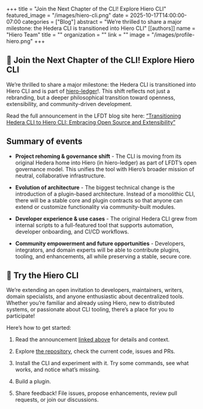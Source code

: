 +++
title = "Join the Next Chapter of the CLI! Explore Hiero CLI"
featured_image = "/images/hiero-cli.png"
date = 2025-10-17T14:00:00-07:00
categories = ["Blog"]
abstract = "We’re thrilled to share a major milestone: the Hedera CLI is transitioned into Hiero CLI"
[[authors]]
name = "Hiero Team"
title = ""
organization = ""
link = ""
image = "/images/profile-hiero.png"
+++

## 📣 Join the Next Chapter of the CLI! Explore Hiero CLI

We’re thrilled to share a major milestone: the Hedera CLI is transitioned into Hiero CLI and is part of [hiero-ledger](https://github.com/hiero-ledger/hiero-cli)!. 
This shift reflects not just a rebranding, but a deeper philosophical transition toward openness, extensibility, and community-driven development.

Read the full announcement in the LFDT blog site here: [“Transitioning Hedera CLI to Hiero CLI: Embracing Open Source and Extensibility”](https://www.lfdecentralizedtrust.org/blog/transitioning-hedera-cli-to-hiero-cli-embracing-open-source-and-extensibility?utm_source=chatgpt.com)

## Summary of events

- **Project rehoming & governance shift** - The CLI is moving from its original Hedera home into Hiero (in hiero-ledger) as part of LFDT’s open governance model.
  This unifies the tool with Hiero’s broader mission of neutral, collaborative infrastructure. 

- **Evolution of architecture** - The biggest technical change is the introduction of a plugin-based architecture.
  Instead of a monolithic CLI, there will be a stable core and plugin contracts so that anyone can extend or customize functionality via community-built modules.

- **Developer experience & use cases** - The original Hedera CLI grew from internal scripts to a full-featured tool that supports automation, developer onboarding, and CI/CD workflows. 

- **Community empowerment and future opportunities** - Developers, integrators, and domain experts will be able to contribute plugins, tooling, and enhancements, all while preserving a stable, secure core.

## 🚀 Try the Hiero CLI

We’re extending an open invitation to developers, maintainers, writers, domain specialists, and anyone enthusiastic about decentralized tools.
Whether you’re familiar and already using Hiero, new to distributed systems, or passionate about CLI tooling, there’s a place for you to participate!

Here’s how to get started:

1. Read the announcement [linked above](https://www.lfdecentralizedtrust.org/blog/transitioning-hedera-cli-to-hiero-cli-embracing-open-source-and-extensibility?utm_source=chatgpt.com) for details and context.

2. Explore [the repository](https://github.com/hiero-ledger/hiero-cli), check the current code, issues and PRs.

3. Install the CLI and experiment with it. Try some commands, see what works, and notice what’s missing.

4. Build a plugin.

5. Share feedback! File issues, propose enhancements, review pull requests, or join our discussions.
